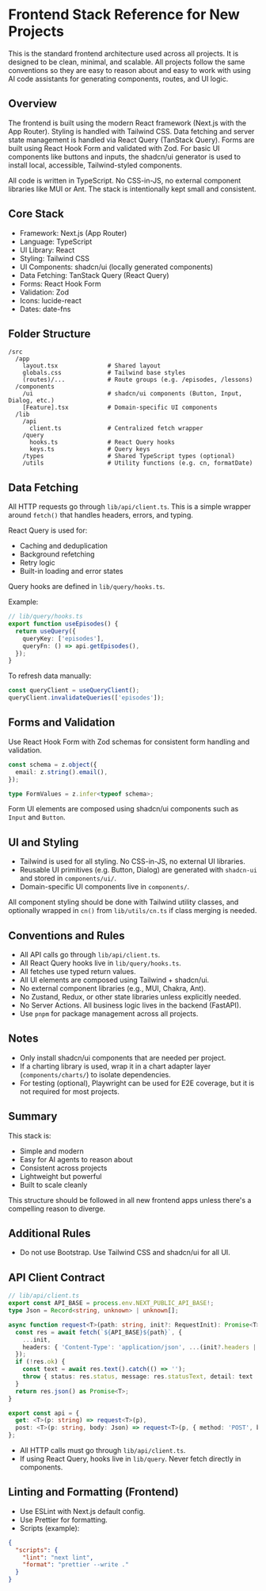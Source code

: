# Frontend Stack Reference for New Projects

This is the standard frontend architecture used across all projects. It is designed to be clean, minimal, and scalable. All projects follow the same conventions so they are easy to reason about and easy to work with using AI code assistants for generating components, routes, and UI logic.

## Overview

The frontend is built using the modern React framework (Next.js with the App Router). Styling is handled with Tailwind CSS. Data fetching and server state management is handled via React Query (TanStack Query). Forms are built using React Hook Form and validated with Zod. For basic UI components like buttons and inputs, the shadcn/ui generator is used to install local, accessible, Tailwind-styled components.

All code is written in TypeScript. No CSS-in-JS, no external component libraries like MUI or Ant. The stack is intentionally kept small and consistent.

## Core Stack

- Framework: Next.js (App Router)
- Language: TypeScript
- UI Library: React
- Styling: Tailwind CSS
- UI Components: shadcn/ui (locally generated components)
- Data Fetching: TanStack Query (React Query)
- Forms: React Hook Form
- Validation: Zod
- Icons: lucide-react
- Dates: date-fns

## Folder Structure

```
/src
  /app
    layout.tsx              # Shared layout
    globals.css             # Tailwind base styles
    (routes)/...            # Route groups (e.g. /episodes, /lessons)
  /components
    /ui                     # shadcn/ui components (Button, Input, Dialog, etc.)
    [Feature].tsx           # Domain-specific UI components
  /lib
    /api
      client.ts             # Centralized fetch wrapper
    /query
      hooks.ts              # React Query hooks
      keys.ts               # Query keys
    /types                  # Shared TypeScript types (optional)
    /utils                  # Utility functions (e.g. cn, formatDate)
```

## Data Fetching

All HTTP requests go through `lib/api/client.ts`. This is a simple wrapper around `fetch()` that handles headers, errors, and typing.

React Query is used for:
- Caching and deduplication
- Background refetching
- Retry logic
- Built-in loading and error states

Query hooks are defined in `lib/query/hooks.ts`.

Example:

```ts
// lib/query/hooks.ts
export function useEpisodes() {
  return useQuery({
    queryKey: ['episodes'],
    queryFn: () => api.getEpisodes(),
  });
}
```

To refresh data manually:

```ts
const queryClient = useQueryClient();
queryClient.invalidateQueries(['episodes']);
```

## Forms and Validation

Use React Hook Form with Zod schemas for consistent form handling and validation.

```ts
const schema = z.object({
  email: z.string().email(),
});

type FormValues = z.infer<typeof schema>;
```

Form UI elements are composed using shadcn/ui components such as `Input` and `Button`.

## UI and Styling

- Tailwind is used for all styling. No CSS-in-JS, no external UI libraries.
- Reusable UI primitives (e.g. Button, Dialog) are generated with `shadcn-ui` and stored in `components/ui/`.
- Domain-specific UI components live in `components/`.

All component styling should be done with Tailwind utility classes, and optionally wrapped in `cn()` from `lib/utils/cn.ts` if class merging is needed.

## Conventions and Rules

- All API calls go through `lib/api/client.ts`.
- All React Query hooks live in `lib/query/hooks.ts`.
- All fetches use typed return values.
- All UI elements are composed using Tailwind + shadcn/ui.
- No external component libraries (e.g., MUI, Chakra, Ant).
- No Zustand, Redux, or other state libraries unless explicitly needed.
- No Server Actions. All business logic lives in the backend (FastAPI).
- Use `pnpm` for package management across all projects.

## Notes

- Only install shadcn/ui components that are needed per project.
- If a charting library is used, wrap it in a chart adapter layer (`components/charts/`) to isolate dependencies.
- For testing (optional), Playwright can be used for E2E coverage, but it is not required for most projects.

## Summary

This stack is:
- Simple and modern
- Easy for AI agents to reason about
- Consistent across projects
- Lightweight but powerful
- Built to scale cleanly

This structure should be followed in all new frontend apps unless there's a compelling reason to diverge.

## Additional Rules

- Do not use Bootstrap. Use Tailwind CSS and shadcn/ui for all UI.

## API Client Contract

```ts
// lib/api/client.ts
export const API_BASE = process.env.NEXT_PUBLIC_API_BASE!;
type Json = Record<string, unknown> | unknown[];

async function request<T>(path: string, init?: RequestInit): Promise<T> {
  const res = await fetch(`${API_BASE}${path}`, {
    ...init,
    headers: { 'Content-Type': 'application/json', ...(init?.headers || {}) },
  });
  if (!res.ok) {
    const text = await res.text().catch(() => '');
    throw { status: res.status, message: res.statusText, detail: text || undefined };
  }
  return res.json() as Promise<T>;
}

export const api = {
  get: <T>(p: string) => request<T>(p),
  post: <T>(p: string, body: Json) => request<T>(p, { method: 'POST', body: JSON.stringify(body) }),
};
```

- All HTTP calls must go through `lib/api/client.ts`.
- If using React Query, hooks live in `lib/query`. Never fetch directly in components.

## Linting and Formatting (Frontend)

- Use ESLint with Next.js default config.
- Use Prettier for formatting.
- Scripts (example):

```json
{
  "scripts": {
    "lint": "next lint",
    "format": "prettier --write ."
  }
}
```